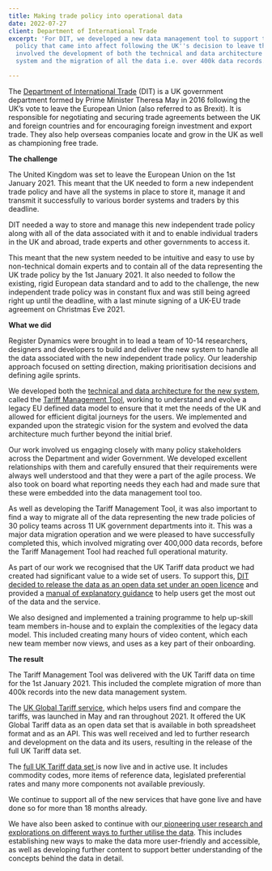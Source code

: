```yaml
---
title: Making trade policy into operational data
date: 2022-07-27
client: Department of International Trade
excerpt: 'For DIT, we developed a new data management tool to support the new UK trade
  policy that came into affect following the UK''s decision to leave the EU. This
  involved the development of both the technical and data architecture of the new
  system and the migration of all the data i.e. over 400k data records. '

---
```

The [Department of International Trade](https://www.gov.uk/government/organisations/department-for-international-trade) (DIT) is a UK government department formed by Prime Minister Theresa May in 2016 following the UK’s vote to leave the European Union (also referred to as Brexit). It is responsible for negotiating and securing trade agreements between the UK and foreign countries and for encouraging foreign investment and export trade. They also help overseas companies locate and grow in the UK as well as championing free trade.

**The challenge**

The United Kingdom was set to leave the European Union on the 1st January 2021. This meant that the UK needed to form a new independent trade policy and have all the systems in place to store it, manage it and transmit it successfully to various border systems and traders by this deadline.

DIT needed a way to store and manage this new independent trade policy along with all of the data associated with it and to enable individual traders in the UK and abroad, trade experts and other governments to access it.

This meant that the new system needed to be intuitive and easy to use by non-technical domain experts and to contain all of the data representing the UK trade policy by the 1st January 2021. It also needed to follow the existing, rigid European data standard and to add to the challenge, the new independent trade policy was in constant flux and was still being agreed right up until the deadline, with a last minute signing of a UK-EU trade agreement on Christmas Eve 2021.

**What we did**

Register Dynamics were brought in to lead a team of 10-14 researchers, designers and developers to build and deliver the new system to handle all the data associated with the new independent trade policy. Our leadership approach focused on setting direction, making prioritisation decisions and defining agile sprints.

We developed both the [technical and data architecture for the new system](https://digitaltrade.blog.gov.uk/2021/06/08/how-dit-developers-keep-uk-businesses-up-to-date-with-tariff-changes/), called the [Tariff Management Tool](https://github.com/uktrade/tamato), working to understand and evolve a legacy EU defined data model to ensure that it met the needs of the UK and allowed for efficient digital journeys for the users. We implemented and expanded upon the strategic vision for the system and evolved the data architecture much further beyond the initial brief.

Our work involved us engaging closely with many policy stakeholders across the Department and wider Government. We developed excellent relationships with them and carefully ensured that their requirements were always well understood and that they were a part of the agile process. We also took on board what reporting needs they each had and made sure that these were embedded into the data management tool too.

As well as developing the Tariff Management Tool, it was also important to find a way to migrate all of the data representing the new trade policies of 30 policy teams across 11 UK government departments into it. This was a major data migration operation and we were pleased to have successfully completed this, which involved migrating over 400,000 data records, before the Tariff Management Tool had reached full operational maturity.

As part of our work we recognised that the UK Tariff data product we had created had significant value to a wide set of users. To support this, [DIT decided to release the data as an open data set under an open licence](https://dataingovernment.blog.gov.uk/2020/08/18/how-dit-have-built-a-service-as-an-open-data-set/) and provided a [manual of explanatory guidance](https://uktrade.github.io/tariff-data-manual/) to help users get the most out of the data and the service.

We also designed and implemented a training programme to help up-skill team members in-house and to explain the complexities of the legacy data model. This included creating many hours of video content, which each new team member now views, and uses as a key part of their onboarding.

**The result**

The Tariff Management Tool was delivered with the UK Tariff data on time for the 1st January 2021. This included the complete migration of more than 400k records into the new data management system.

The [UK Global Tariff service](https://digitaltrade.blog.gov.uk/2020/12/18/preparing-the-uk-tariff/), which helps users find and compare the tariffs, was launched in May and ran throughout 2021. It offered the UK Global Tariff data as an open data set that is available in both spreadsheet format and as an API. This was well received and led to further research and development on the data and its users, resulting in the release of the full UK Tariff data set.

The [full UK Tariff data set ](https://data.gov.uk/dataset/3bee9a8a-e69c-400e-add5-3345a87a8e25/tariffs-to-trade-with-the-uk-from-1-january-2021)is now live and in active use. It includes commodity codes, more items of reference data, legislated preferential rates and many more components not available previously.

We continue to support all of the new services that have gone live and have done so for more than 18 months already.

We have also been asked to continue with our[ pioneering user research and explorations on different ways to further utilise the data](https://www.computer.org/csdl/magazine/so/2022/01/09576893/1xNJfq0SwG4). This includes establishing new ways to make the data more user-friendly and accessible, as well as developing further content to support better understanding of the concepts behind the data in detail.